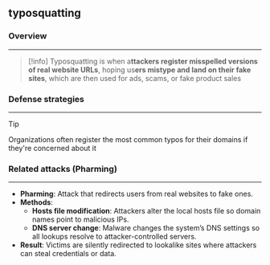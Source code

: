 ## **typosquatting**

### Overview 
---
>[!info]
>Typosquatting is when a**ttackers register misspelled versions of real website URLs**, hoping us**ers mistype and land on their fake sites**, which are then used for ads, scams, or fake product sales


### Defense strategies 
---
>[!tip]
>Organizations often register the most common typos for their domains if they're concerned about it


### Related attacks (Pharming)
---
- **Pharming**: Attack that redirects users from real websites to fake ones.
- **Methods**:
    - **Hosts file modification**: Attackers alter the local hosts file so domain names point to malicious IPs.
    - **DNS server change**: Malware changes the system’s DNS settings so all lookups resolve to attacker-controlled servers.
- **Result**: Victims are silently redirected to lookalike sites where attackers can steal credentials or data.